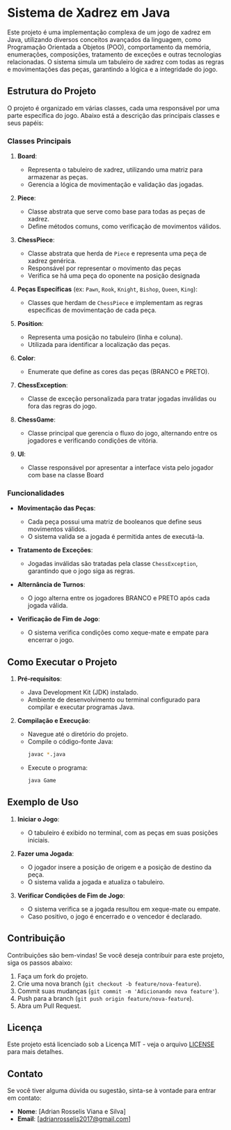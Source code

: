 # Sistema de Xadrez em Java

Este projeto é uma implementação complexa de um jogo de xadrez em Java, utilizando diversos conceitos avançados da linguagem, como Programação Orientada a Objetos (POO), comportamento da memória, enumerações, composições, tratamento de exceções e outras tecnologias relacionadas. O sistema simula um tabuleiro de xadrez com todas as regras e movimentações das peças, garantindo a lógica e a integridade do jogo.

## Estrutura do Projeto

O projeto é organizado em várias classes, cada uma responsável por uma parte específica do jogo. Abaixo está a descrição das principais classes e seus papéis:

### Classes Principais

1. **Board**:
   - Representa o tabuleiro de xadrez, utilizando uma matriz para armazenar as peças.
   - Gerencia a lógica de movimentação e validação das jogadas.

2. **Piece**:
   - Classe abstrata que serve como base para todas as peças de xadrez.
   - Define métodos comuns, como verificação de movimentos válidos.

3. **ChessPiece**:
   - Classe abstrata que herda de `Piece` e representa uma peça de xadrez genérica.
   - Responsável por representar o movimento das peças
   - Verifica se há uma peça do oponente na posição designada

4. **Peças Específicas** (ex: `Pawn`, `Rook`, `Knight`, `Bishop`, `Queen`, `King`):
   - Classes que herdam de `ChessPiece` e implementam as regras específicas de movimentação de cada peça.

5. **Position**:
   - Representa uma posição no tabuleiro (linha e coluna).
   - Utilizada para identificar a localização das peças.

6. **Color**:
   - Enumerate que define as cores das peças (BRANCO e PRETO).

7. **ChessException**:
   - Classe de exceção personalizada para tratar jogadas inválidas ou fora das regras do jogo.

8. **ChessGame**:
   - Classe principal que gerencia o fluxo do jogo, alternando entre os jogadores e verificando condições de vitória.

9. **UI**:
   - Classe responsável por apresentar a interface vista pelo jogador com base na classe Board  

### Funcionalidades

- **Movimentação das Peças**:
  - Cada peça possui uma matriz de booleanos que define seus movimentos válidos.
  - O sistema valida se a jogada é permitida antes de executá-la.

- **Tratamento de Exceções**:
  - Jogadas inválidas são tratadas pela classe `ChessException`, garantindo que o jogo siga as regras.

- **Alternância de Turnos**:
  - O jogo alterna entre os jogadores BRANCO e PRETO após cada jogada válida.

- **Verificação de Fim de Jogo**:
  - O sistema verifica condições como xeque-mate e empate para encerrar o jogo.

## Como Executar o Projeto

1. **Pré-requisitos**:
   - Java Development Kit (JDK) instalado.
   - Ambiente de desenvolvimento ou terminal configurado para compilar e executar programas Java.

2. **Compilação e Execução**:
   - Navegue até o diretório do projeto.
   - Compile o código-fonte Java:
     ```bash
     javac *.java
     ```
   - Execute o programa:
     ```bash
     java Game
     ```

## Exemplo de Uso

1. **Iniciar o Jogo**:
   - O tabuleiro é exibido no terminal, com as peças em suas posições iniciais.

2. **Fazer uma Jogada**:
   - O jogador insere a posição de origem e a posição de destino da peça.
   - O sistema valida a jogada e atualiza o tabuleiro.

3. **Verificar Condições de Fim de Jogo**:
   - O sistema verifica se a jogada resultou em xeque-mate ou empate.
   - Caso positivo, o jogo é encerrado e o vencedor é declarado.

## Contribuição

Contribuições são bem-vindas! Se você deseja contribuir para este projeto, siga os passos abaixo:

1. Faça um fork do projeto.
2. Crie uma nova branch (`git checkout -b feature/nova-feature`).
3. Commit suas mudanças (`git commit -m 'Adicionando nova feature'`).
4. Push para a branch (`git push origin feature/nova-feature`).
5. Abra um Pull Request.

## Licença

Este projeto está licenciado sob a Licença MIT - veja o arquivo [LICENSE](LICENSE) para mais detalhes.

## Contato

Se você tiver alguma dúvida ou sugestão, sinta-se à vontade para entrar em contato:

- **Nome**: [Adrian Rosselis Viana e Silva]
- **Email**: [adrianrosselis2017@gmail.com]
